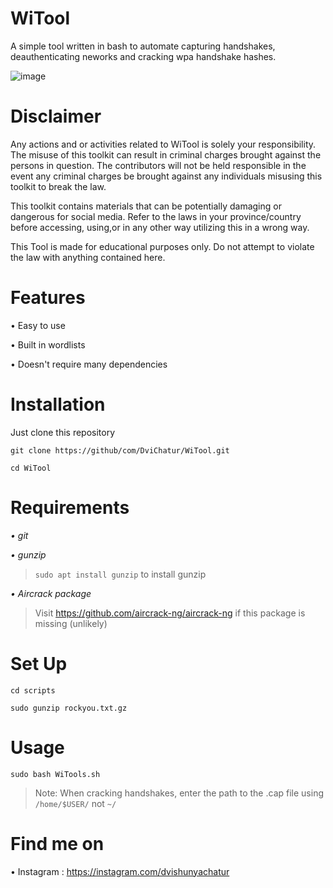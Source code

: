 # WiTool

A simple tool written in bash to automate capturing handshakes, deauthenticating neworks and cracking wpa handshake hashes.

![image](https://user-images.githubusercontent.com/129623371/229337113-bf4e2307-4b61-44c6-84af-ebda42dc0aaa.png)


#                                                               Disclaimer

Any actions and or activities related to WiTool is solely your responsibility. The misuse of this toolkit can result in criminal charges brought against the persons in question. The contributors will not be held responsible in the event any criminal charges be brought against any individuals misusing this toolkit to break the law.

This toolkit contains materials that can be potentially damaging or dangerous for social media. Refer to the laws in your province/country before accessing, using,or in any other way utilizing this in a wrong way.

This Tool is made for educational purposes only. Do not attempt to violate the law with anything contained here.

# Features
• Easy to use

• Built in wordlists

• Doesn't require many dependencies

# Installation

Just clone this repository

`git clone https://github/com/DviChatur/WiTool.git`

`cd WiTool`
 
# Requirements

*• git*

*• gunzip*
> `sudo apt install gunzip` to install gunzip

*• Aircrack package*

> Visit https://github.com/aircrack-ng/aircrack-ng if this package is missing (unlikely)

# Set Up

`cd scripts`

`sudo gunzip rockyou.txt.gz`

# Usage

`sudo bash WiTools.sh`

> Note: When cracking handshakes, enter the path to the .cap file using `/home/$USER/` not `~/`

# Find me on
• Instagram : https://instagram.com/dvishunyachatur
